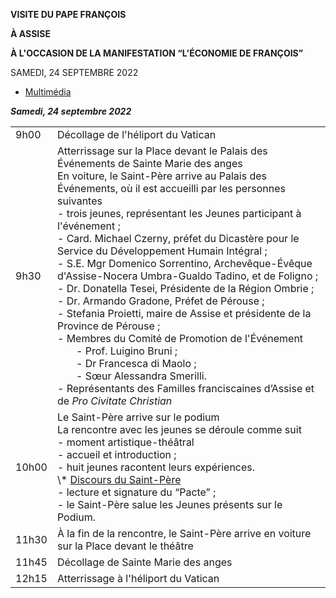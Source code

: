 **VISITE DU PAPE FRANÇOIS**

**À ASSISE**

**À L'OCCASION DE LA MANIFESTATION “L'ÉCONOMIE DE FRANÇOIS”**

SAMEDI, 24 SEPTEMBRE 2022

- [Multimédia](https://www.vatican.va/content/francesco/fr/events/event.dir.html/content/vaticanevents/fr/2022/9/24/visita-assisi.html)

***Samedi, 24 septembre 2022***

|     |     |
| --- | --- |
| 9h00 | Décollage de l'héliport du Vatican |
| 9h30 | Atterrissage sur la Place devant le Palais des Événements de Sainte Marie des anges<br>En voiture, le Saint-Père arrive au Palais des Événements, où il est accueilli par les personnes suivantes<br>\- trois jeunes, représentant les Jeunes participant à l'événement ;<br>\- Card. Michael Czerny, préfet du Dicastère pour le Service du Développement Humain Intégral ;<br>\- S.E. Mgr Domenico Sorrentino, Archevêque-Évêque d'Assise-Nocera Umbra-Gualdo Tadino, et de Foligno ;<br>\- Dr. Donatella Tesei, Présidente de la Région Ombrie ;<br>\- Dr. Armando Gradone, Préfet de Pérouse ;<br>\- Stefania Proietti, maire de Assise et présidente de la Province de Pérouse ;<br>\- Membres du Comité de Promotion de l'Événement<br>        \- Prof. Luigino Bruni ;<br>        \- Dr Francesca di Maolo ;<br>        \- Sœur Alessandra Smerilli.<br>\- Représentants des Familles franciscaines d’Assise et de *Pro Civitate Christian* |
| 10h00 | Le Saint-Père arrive sur le podium<br>La rencontre avec les jeunes se déroule comme suit<br>\- moment artistique-théâtral<br>\- accueil et introduction ;<br>\- huit jeunes racontent leurs expériences.<br>\\* [Discours du Saint-Père](https://www.vatican.va/content/francesco/fr/events/event.dir.html/content/vaticanevents/it/2022/9/24/visita-assisi.html)<br>\- lecture et signature du “Pacte” ;<br>\- le Saint-Père salue les Jeunes présents sur le Podium. |
| 11h30 | À la fin de la rencontre, le Saint-Père arrive en voiture sur la Place devant le théâtre |
| 11h45 | Décollage de Sainte Marie des anges |
| 12h15 | Atterrissage à l'héliport du Vatican |